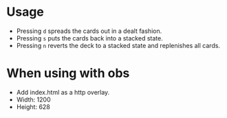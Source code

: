 # Usage
* Pressing `d` spreads the cards out in a dealt fashion.
* Pressing `s` puts the cards back into a stacked state.
* Pressing `n` reverts the deck to a stacked state and replenishes all cards.

# When using with obs
* Add index.html as a http overlay.
* Width: 1200
* Height: 628
